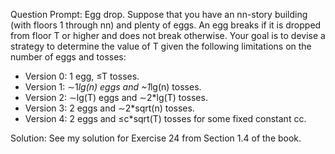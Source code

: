 Question Prompt:
Egg drop. Suppose that you have an nn-story building (with floors 1 through nn) and plenty of eggs. An egg breaks if
it is dropped from floor T or higher and does not break otherwise. Your goal is to devise a strategy to determine the
value of  T given the following limitations on the number of eggs and tosses:

+  Version 0: 1 egg, ≤T tosses.
+  Version 1: ∼1*lg(n) eggs and  ~1*lg(n) tosses.
+  Version 2: ∼lg(T) eggs and ∼2*lg(T) tosses.
+  Version 3: 2 eggs and  ∼2*sqrt(n) tosses.
+  Version 4: 2 eggs and  ≤c*sqrt(T) tosses for some fixed constant cc.

Solution:
See my solution for Exercise 24 from Section 1.4 of the book.
